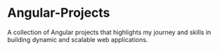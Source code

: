 # Angular-Projects
A collection of Angular projects that highlights my journey and skills in building dynamic and scalable web applications.
